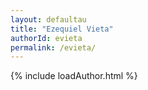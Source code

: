 ```yaml
---
layout: defaultau
title: "Ezequiel Vieta"
authorId: evieta
permalink: /evieta/
---
```

{% include loadAuthor.html %}
<script>
    $(document).ready(function(){
        showAuthorBio('{{ page.authorId }}');
   });
</script>
